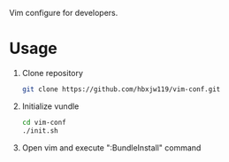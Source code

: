 Vim configure for developers.

Usage
=====

1. Clone repository

	```bash
	git clone https://github.com/hbxjw119/vim-conf.git
	```

2. Initialize vundle

	```bash
	cd vim-conf
	./init.sh
	```

3. Open vim and execute ":BundleInstall" command
